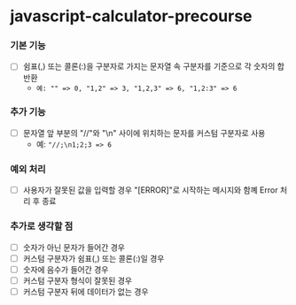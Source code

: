 # javascript-calculator-precourse

### 기본 기능

- [ ] 쉼표(,) 또는 콜론(:)을 구분자로 가지는 문자열 속 구분자를 기준으로 각 숫자의 합 반환
  - `예: "" => 0, "1,2" => 3, "1,2,3" => 6, "1,2:3" => 6`

### 추가 기능

- [ ] 문자열 앞 부분의 "//"와 "\n" 사이에 위치하는 문자를 커스텀 구분자로 사용
  - 예: `"//;\n1;2;3 => 6`

### 예외 처리

- [ ] 사용자가 잘못된 값을 입력할 경우 "[ERROR]"로 시작하는 메시지와 함꼐 Error 처리 후 종료

### 추가로 생각할 점

- [ ] 숫자가 아닌 문자가 들어간 경우
- [ ] 커스텀 구분자가 쉼표(,) 또는 콜론(:)일 경우
- [ ] 숫자에 음수가 들어간 경우
- [ ] 커스텀 구분자 형식이 잘못된 경우
- [ ] 커스텀 구분자 뒤에 데이터가 없는 경우
